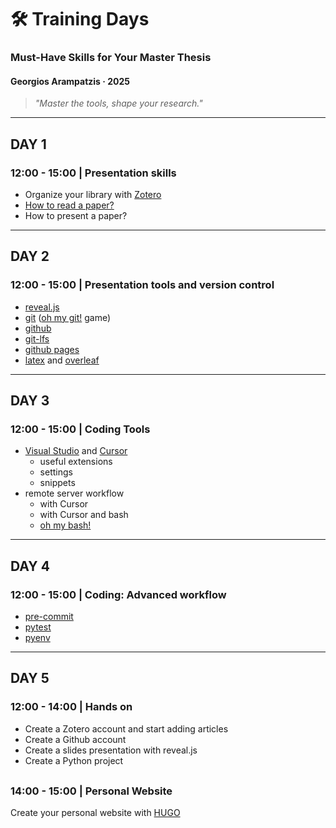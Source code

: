 
# 🛠️ Training Days

### Must-Have Skills for Your Master Thesis

#### Georgios Arampatzis · 2025

> *"Master the tools, shape your research."*


---
## DAY 1

### 12:00 - 15:00 | Presentation skills
- Organize your library with [Zotero](https://www.zotero.org)
- [How to read a paper?](https://www.slideshare.net/slideshow/research-101-how-to-read-a-scientific-paper-1a7f/267166602)
- How to present a paper?


---
## DAY 2

### 12:00 - 15:00 | Presentation tools and version control

- [reveal.js](https://revealjs.com/)
- [git](https://realpython.com/python-git-github-intro/) ([oh my git!](https://ohmygit.org) game)
- [github](https://realpython.com/python-git-github-intro/)
- [git-lfs](https://git-lfs.com)
- [github pages](https://docs.github.com/en/pages/quickstart)
- [latex](https://www.overleaf.com/learn/latex/Learn_LaTeX_in_30_minutes) 
and [overleaf](https://www.overleaf.com)


---
## DAY 3

### 12:00 - 15:00 | Coding Tools
- [Visual Studio](https://visualstudio.microsoft.com) and [Cursor](https://www.cursor.com)
    - useful extensions
    - settings
    - snippets
- remote server workflow
    - with Cursor
    - with Cursor and bash
    - [oh my bash!](https://ohmybash.nntoan.com)


---
## DAY 4

### 12:00 - 15:00 | Coding: Advanced workflow
- [pre-commit](https://pre-commit.com)
- [pytest](https://realpython.com/pytest-python-testing/)
- [pyenv](https://realpython.com/intro-to-pyenv/)


---
## DAY 5

### 12:00 - 14:00 | Hands on

- Create a Zotero account and start adding articles
- Create a Github account
- Create a slides presentation with reveal.js
- Create a Python project

<div style="margin-top: 30px;"></div>

### 14:00 - 15:00 | Personal Website

Create your personal website with [HUGO](https://gohugo.io)
